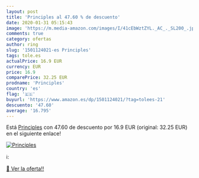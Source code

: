 ```yaml
---
layout: post
title: 'Principles al 47.60 % de descuento'
date: 2020-01-31 05:15:43
image: 'https://m.media-amazon.com/images/I/41cEbWztZYL._AC_._SL200_.jpg'
comments: true
category: ofertas
author: ring
slug: '1501124021-es Principles'
tags: tole.es
actualPrice: 16.9 EUR
currency: EUR
price: 16.9
comparePrice: 32.25 EUR
prodname: 'Principles'
country: 'es'
flag: '🇪🇸'
buyurl: 'https://www.amazon.es/dp/1501124021/?tag=tolees-21'
descuento: '47.60'
average: '16.795'
---
```


Está [Principles](https://www.amazon.es/dp/1501124021/?tag=tolees-21) con 47.60 de descuento por 16.9 EUR (original: 32.25 EUR) en el siguiente enlace!

[![Principles](https://m.media-amazon.com/images/I/41cEbWztZYL._AC_._SL200_.jpg)](https://www.amazon.es/dp/1501124021/?tag=tolees-21)

ℹ️:


[🛒 Ver la oferta!!](https://www.amazon.es/dp/1501124021/?tag=tolees-21)
